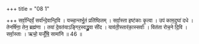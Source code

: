 +++
title = "08 1"

+++
सर्वा॒न्दिवँ॒ सर्वा॑न्दे॒वान्दि॒वि । यच्चा॒न्तर्भू॒तं प्रति॑ष्ठितम् । सर्वा॒स्ता इष्ट॑काः कृ॒त्वा । उप॑ काम॒दुघा॑ दधे । तेनर्षि॑णा॒ तेन॒ ब्रह्म॑णा । तया॑ दे॒वत॑याऽङ्गिर॒स्वद्ध्रु॒वा सी॑द । याव॑ती॒स्तार॑का॒स्सर्वाः॑ । वित॑ता रोच॒ने दि॒वि । सर्वा॒स्ताः । ऋचो॒ यजूँ॑षि॒ सामा॑नि ॥ 46 ॥

